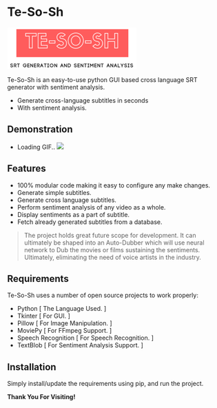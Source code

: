 # Te-So-Sh

![](https://raw.githubusercontent.com/TenamSobti/Te-So-Sh/main/TeSoShlogo.png)

Te-So-Sh is an easy-to-use python GUI based cross language SRT generator with sentiment analysis.

- Generate cross-language subtitles in seconds
- With sentiment analysis.

## Demonstration
- Loading GIF..
![](https://raw.githubusercontent.com/TenamSobti/Te-So-Sh/main/TeSoSh.gif)

## Features

- 100% modular code making it easy to configure any make changes.
- Generate simple subtitles.
- Generate cross language subtitles.
- Perform sentiment analysis of any video as a whole.
- Display sentiments as a part of subtitle.
- Fetch already generated subtitles from a database.

> The project holds great future scope
> for development. It can ultimately be shaped
> into an Auto-Dubber which will use neural
> network to Dub the movies or films
> sustaining the sentiments. Ultimately,
> eliminating the need of voice artists
> in the industry.

## Requirements

Te-So-Sh uses a number of open source projects to work properly:

- Python [ The Language Used. ]
- Tkinter [ For GUI. ]
- Pillow [ For Image Manipulation. ]
- MoviePy [ For FFmpeg Support. ]
- Speech Recognition [ For Speech Recognition. ]
- TextBlob [ For Sentiment Analysis Support. ]

## Installation
Simply install/update the requirements using pip, and run the project.

**Thank You For Visiting!**
